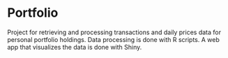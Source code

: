 # Portfolio

Project for retrieving and processing transactions and daily prices data for personal portfolio holdings.
Data processing is done with R scripts. A web app that visualizes the data is done with Shiny.